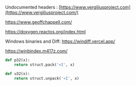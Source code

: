 Undocumented headers :
[https://www.vergiliusproject.com](https://www.vergiliusproject.com/)

https://www.geoffchappell.com/

https://doxygen.reactos.org/index.html

Windows binaries and Diff:
https://windiff.vercel.app/

https://winbindex.m417z.com/

```python
def p32(x):
    return struct.pack('<I', x)

def u32(x):
    return struct.unpack('<I', x)
```